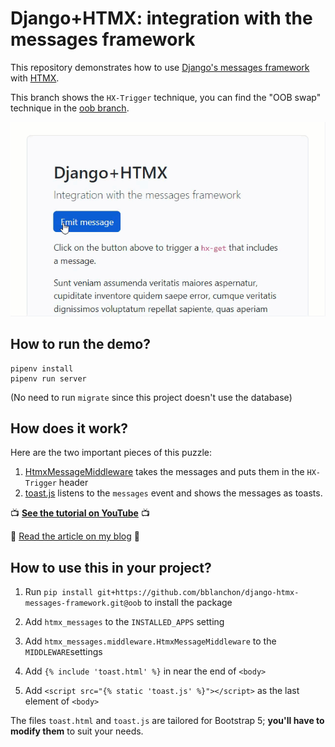 Django+HTMX: integration with the messages framework
===

This repository demonstrates how to use [Django's messages framework](https://docs.djangoproject.com/en/4.1/ref/contrib/messages/) with [HTMX](https://htmx.org/).

This branch shows the `HX-Trigger` technique, you can find the "OOB swap" technique in the [oob branch](https://github.com/bblanchon/django-htmx-messages-framework/tree/oob).

<p align="center">
  <a href="https://youtu.be/I5_g7XYyemQ" target="_blank">
    <img alt="Django+HTMX: integration with the messages framework" src="django-htmx-messages-framework.gif">
  </a>
</p>

## How to run the demo?

```
pipenv install
pipenv run server
```

(No need to run `migrate` since this project doesn't use the database)

## How does it work?

Here are the two important pieces of this puzzle:

1. [HtmxMessageMiddleware](/htmx_messages/middleware.py) takes the messages and puts them in the `HX-Trigger` header
2. [toast.js](/htmx_messages/static/toasts.js) listens to the `messages` event and shows the messages as toasts.

:tv: **[See the tutorial on YouTube](https://youtu.be/I5_g7XYyemQ)** :tv:

:newspaper: [Read the article on my blog](https://blog.benoitblanchon.fr/django-htmx-messages-framework/) :newspaper: 

## How to use this in your project?

1. Run `pip install git+https://github.com/bblanchon/django-htmx-messages-framework.git@oob` to install the package
2. Add `htmx_messages` to the `INSTALLED_APPS` setting
3. Add `htmx_messages.middleware.HtmxMessageMiddleware` to the `MIDDLEWARE`settings

4. Add `{% include 'toast.html' %}` in near the end of `<body>`
5. Add `<script src="{% static 'toast.js' %}"></script>` as the last element of `<body>`

The files `toast.html` and `toast.js` are tailored for Bootstrap 5; **you'll have to modify them** to suit your needs.
